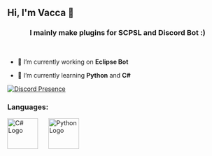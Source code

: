 ## Hi, I'm Vacca 👋

<h3 align="center">I mainly make plugins for SCPSL and Discord Bot :)</h3><br>

- 🔭 I’m currently working on **Eclipse Bot**

- 🌱 I’m currently learning **Python** and **C#**

[![Discord Presence](https://lanyard.cnrad.dev/api/1030951880936935525)](https://discord.com/users/1030951880936935525)

<h3 align="left">Languages:</h3>
<p>
  <img src="https://upload.wikimedia.org/wikipedia/commons/b/bd/Logo_C_sharp.svg" alt="C# Logo" width="70" style="margin-right: 20px;"/>
  <img src="https://upload.wikimedia.org/wikipedia/commons/c/c3/Python-logo-notext.svg" alt="Python Logo" width="70"/>
</p>



